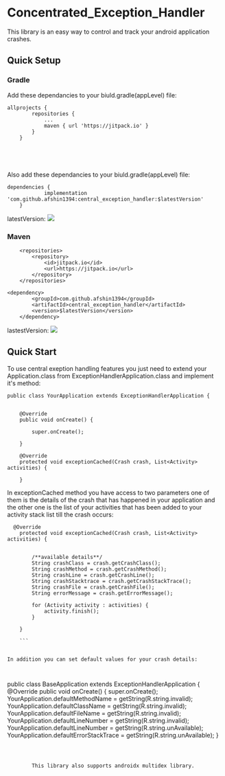 # Concentrated_Exception_Handler

This library is an easy way to control and track your android application crashes. 
 
 
## Quick Setup ##


### Gradle ###
Add these dependancies to your biuld.gradle(appLevel) file:
```
allprojects {
		repositories {
			...
			maven { url 'https://jitpack.io' }
		}
	}
  




```

Also add these dependancies to your biuld.gradle(appLevel) file:
```
dependencies {
	        implementation 'com.github.afshin1394:central_exception_handler:$latestVersion'
	}

```
latestVersion:
[![](https://jitpack.io/v/afshin1394/central_exception_handler.svg)](https://jitpack.io/#afshin1394/central_exception_handler)



### Maven ###


```
	<repositories>
		<repository>
		    <id>jitpack.io</id>
		    <url>https://jitpack.io</url>
		</repository>
	</repositories>
```

```
<dependency>
	    <groupId>com.github.afshin1394</groupId>
	    <artifactId>central_exception_handler</artifactId>
	    <version>$latestVersion</version>
	</dependency>
```  


lastestVersion:
[![](https://jitpack.io/v/afshin1394/central_exception_handler.svg)](https://jitpack.io/#afshin1394/central_exception_handler)

## Quick Start ##

To use central exeption handling features you just need to extend your Application.class from ExceptionHandlerApplication.class 
and implement it's method:
```
public class YourApplication extends ExceptionHandlerApplication {


    @Override
    public void onCreate() {

        super.onCreate();

    }

    @Override
    protected void exceptionCached(Crash crash, List<Activity> activities) {

    }
```


In exceptionCached method you have access to two parameters one of them is the details of the crash that has happened in your application 
and the other one is the list of your activities that has been added to your activity stack list till the crash occurs:

```
  @Override
    protected void exceptionCached(Crash crash, List<Activity> activities) {


        /**available details**/
        String crashClass = crash.getCrashClass();
        String crashMethod = crash.getCrashMethod();
        String crashLine = crash.getCrashLine();
        String crashStacktrace = crash.getCrashStackTrace();
        String crashFile = crash.getCrashFile();
        String errorMessage = crash.getErrorMessage();

        for (Activity activity : activities) {
            activity.finish();
        }

    }
    
    ```
    

In addition you can set default values for your crash details:



```
public class BaseApplication extends ExceptionHandlerApplication {
    @Override
    public void onCreate() {
        super.onCreate();
        YourApplication.defaultMethodName = getString(R.string.invalid);
        YourApplication.defaultClassName = getString(R.string.invalid);
        YourApplication.defaultFileName = getString(R.string.invalid);
        YourApplication.defaultLineNumber = getString(R.string.invalid);
        YourApplication.defaultLineNumber = getString(R.string.unAvailable);
        YourApplication.defaultErrorStackTrace = getString(R.string.unAvailable);
    }
    
```
    
    
    
        This library also supports androidx multidex library.








      
      

